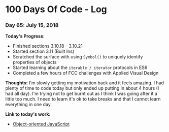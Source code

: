 # 100 Days Of Code - Log

### Day 65: July 15, 2018

**Today's Progress**: 
* Finished sections 3.10.18 - 3.10.21
* Started section 3.11 (Built Ins)
* Scratched the surface with using `Symbol()` to uniquely identify properties of objects
* Started learning about the `iterable / iterator` protocols in ES6
* Completed a few hours of FCC challenges with Applied Visual Design


**Thoughts:** I'm slowly getting my motivation back and it feels amazing.  I had plenty of time to code today but only ended up putting in about 4 hours (I had all day).  I'm trying not to get burnt out as I think I was going after it a little too much.  I need to learn it's ok to take breaks and that I cannot learn everything in one day.

**Link to today's work:**
* [Object-oriented JavaScript](https://developer.mozilla.org/en-US/docs/Learn/JavaScript/Objects/Object-oriented_JS)
